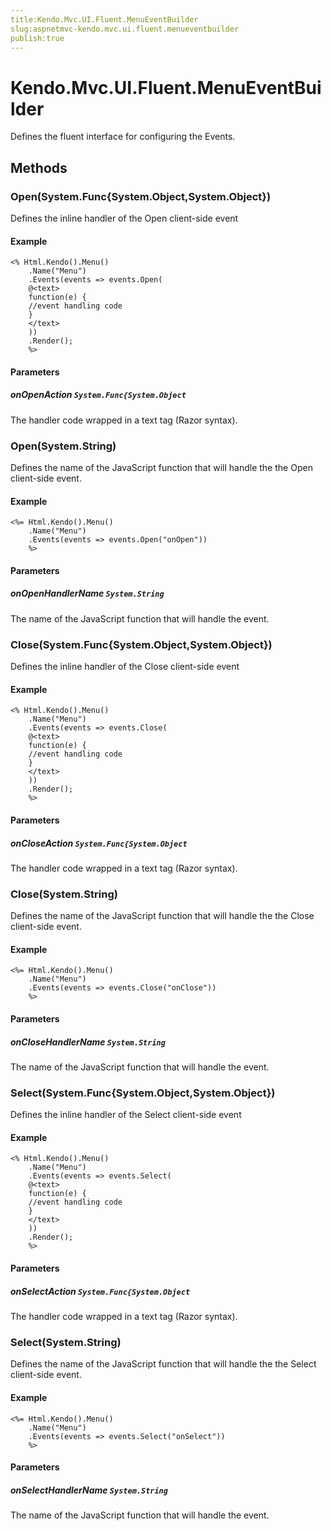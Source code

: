 ```yaml
---
title:Kendo.Mvc.UI.Fluent.MenuEventBuilder
slug:aspnetmvc-kendo.mvc.ui.fluent.menueventbuilder
publish:true
---
```


# Kendo.Mvc.UI.Fluent.MenuEventBuilder

Defines the fluent interface for configuring the Events.

## Methods

### Open(System.Func{System.Object,System.Object})
Defines the inline handler of the Open client-side event

#### Example
    <% Html.Kendo().Menu()
        .Name("Menu")
        .Events(events => events.Open(
        @<text>
        function(e) {
        //event handling code
        }
        </text>
        ))
        .Render();
        %>

#### Parameters

##### onOpenAction `System.Func{System.Object`
The handler code wrapped in a text tag (Razor syntax).

### Open(System.String)
Defines the name of the JavaScript function that will handle the the Open client-side event.

#### Example
    <%= Html.Kendo().Menu()
        .Name("Menu")
        .Events(events => events.Open("onOpen"))
        %>

#### Parameters

##### onOpenHandlerName `System.String`
The name of the JavaScript function that will handle the event.

### Close(System.Func{System.Object,System.Object})
Defines the inline handler of the Close client-side event

#### Example
    <% Html.Kendo().Menu()
        .Name("Menu")
        .Events(events => events.Close(
        @<text>
        function(e) {
        //event handling code
        }
        </text>
        ))
        .Render();
        %>

#### Parameters

##### onCloseAction `System.Func{System.Object`
The handler code wrapped in a text tag (Razor syntax).

### Close(System.String)
Defines the name of the JavaScript function that will handle the the Close client-side event.

#### Example
    <%= Html.Kendo().Menu()
        .Name("Menu")
        .Events(events => events.Close("onClose"))
        %>

#### Parameters

##### onCloseHandlerName `System.String`
The name of the JavaScript function that will handle the event.

### Select(System.Func{System.Object,System.Object})
Defines the inline handler of the Select client-side event

#### Example
    <% Html.Kendo().Menu()
        .Name("Menu")
        .Events(events => events.Select(
        @<text>
        function(e) {
        //event handling code
        }
        </text>
        ))
        .Render();
        %>

#### Parameters

##### onSelectAction `System.Func{System.Object`
The handler code wrapped in a text tag (Razor syntax).

### Select(System.String)
Defines the name of the JavaScript function that will handle the the Select client-side event.

#### Example
    <%= Html.Kendo().Menu()
        .Name("Menu")
        .Events(events => events.Select("onSelect"))
        %>

#### Parameters

##### onSelectHandlerName `System.String`
The name of the JavaScript function that will handle the event.